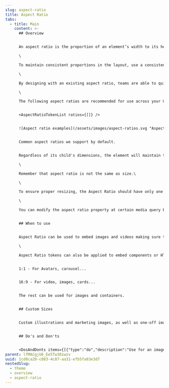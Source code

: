 ```yaml
---
slug: aspect-ratio
title: Aspect Ratio
tabs:
  - title: Main
    content: >-
      ## Overview


      An aspect ratio is the proportion of an element’s width to its height. Aspect ratios are written as width:height.\

      \

      To maintain consistent proportions in the layout, use a consistent aspect ratio on elements like images, videos, and or other HTML elements.\

      \

      By designing with an existing aspect ratio, teams are able to quickly build UIs using existing classes and components.\

      \

      The following aspect ratios are recommended for use across your UI: 16:9; 3:2; 4:3; 1:1; 3:4; 2:3.


      <AspectRatioTokenList ratios={[]} />


      ![Aspect ratio examples](/assets/images/aspect-ratios.svg "Aspect ratio examples")


      Common aspect ratios we support by default.


      Regardless of its child's dimensions, the element will maintain the specified aspect ratio or calculate and maintain an aspect ratio based on a provided width and height. It prevents skewing, cropping, etc.\

      \

      Remember that aspect ratio is not the same as size.\

      \

      To ensure proper resizing, the Aspect Ratio should have only one child element that completely fits within its bounding box. This can be accomplished by utilizing an absolutely positioned [Box primitive](/components/layout/box).\

      \

      You can modify the aspect ratio property at certain media query breakpoints.


      ## When to use


      Aspect Ratio can be used to embed images and videos making sure they scale correctly.\

      \

      Aspect Ratio tokens can also be applied to embed components or HTML elements that require a specific width-to-height ratio. For example, this could be useful when aligning an HTML element with an image in a two-column layout.


      1:1 - For Avatars, carousel...


      16:9 - For video, images, cards...


      The rest can be used for images and containers. 


      ## Custom Sizes


      Custom illustrations and marketing images, as well as one-off images, can use aspect ratios that are specific to their design requirements and don't necessarily need to conform to these standard ratios.


      ## Do's and Don'ts


      <DosAndDonts items={[{"type":"do","description":"Use for an image or embedded video, and have it resize at a specific ratio.","image":"/assets/images/aspectratio-01-1-.png"},{"type":"dont","description":"Don’t use with fixed size (width & height) elements, as those will not adhere to the width-to-height ratio."},{"type":"do","description":"Use to embed a component or other HTML element."},{"type":"dont","description":"Don’t use without any child elements, because this is only a container element."},{"type":"do","description":"Choose an appropriate aspect ratio to keep information visible."},{"type":"avoid","description":"Cropping elements like images since it will change the original aspect ratio. "},{"type":"do","description":"Use our defined aspect ratios for standard components."},{"type":"avoid","description":"Using other aspect ratios for example in Card component. "}]} />
parent: lfMACgjU6_Ee5Tw38zwzv
uuid: 1cd8ca20-c883-4c87-aa31-efb5fa83e3d7
nestedSlug:
  - theme
  - overview
  - aspect-ratio
---
```

